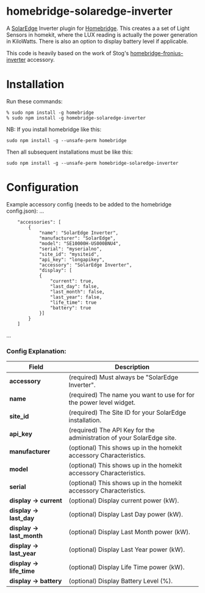 # homebridge-solaredge-inverter
A [SolarEdge](https://www.solaredge.com) Inverter plugin for
[Homebridge](https://github.com/nfarina/homebridge).  This creates a a set of Light Sensors in homekit,
 where the LUX reading is actually the  power generation in KiloWatts.  There is also an option to display battery level if applicable.

This code is heavily based on the work of Stog's [homebridge-fronius-inverter](https://github.com/Stog/homebridge-fronius-inverter) accessory.

# Installation
Run these commands:

    % sudo npm install -g homebridge
    % sudo npm install -g homebridge-solaredge-inverter


NB: If you install homebridge like this:

    sudo npm install -g --unsafe-perm homebridge

Then all subsequent installations must be like this:

    sudo npm install -g --unsafe-perm homebridge-solaredge-inverter

# Configuration

Example accessory config (needs to be added to the homebridge config.json):
 ...

		"accessories": [
        	{
				"name": "SolarEdge Inverter",
				"manufacturer": "SolarEdge",
				"model": "SE10000H-US000BNU4",
				"serial": "myserialno",
				"site_id": "mysiteid",
				"api_key": "longapikey",
				"accessory": "SolarEdge Inverter",
				"display": [
                {
                    "current": true,
                    "last_day": false,
                    "last_month": false,
                    "last_year": false,
                    "life_time": true
                    "battery": true
                }]
        	}
      	]
 ...

### Config Explanation:

Field           			| Description
----------------------------|------------
**accessory**   			| (required) Must always be "SolarEdge Inverter".
**name**					| (required) The name you want to use for for the power level widget.
**site_id**  				| (required) The Site ID for your SolarEdge installation.
**api_key**		  		| (required) The API Key for the administration of your SolarEdge site.
**manufacturer**			| (optional) This shows up in the homekit accessory Characteristics.
**model**					| (optional) This shows up in the homekit accessory Characteristics.
**serial**					| (optional) This shows up in the homekit accessory Characteristics.
**display -> current**		| (optional) Display current power (kW).
**display -> last_day**		| (optional) Display Last Day power (kW).
**display -> last_month**	| (optional) Display Last Month power (kW).
**display -> last_year**	| (optional) Display Last Year power (kW).
**display -> life_time**	| (optional) Display Life Time power (kW).
**display -> battery**		| (optional) Display Battery Level (%).

